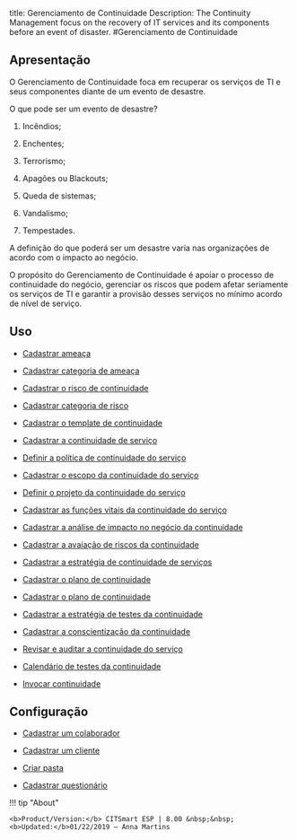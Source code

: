 title: Gerenciamento de Continuidade
Description: The Continuity Management focus on the recovery of IT services and its components before an event of disaster.
#Gerenciamento de Continuidade

Apresentação
----------------

O Gerenciamento de Continuidade foca em recuperar os serviços de TI e seus componentes diante de um evento de desastre.

O que pode ser um evento de desastre?

1.  Incêndios;

2.  Enchentes;

3.  Terrorismo;

4.  Apagões ou Blackouts;

5.  Queda de sistemas;

6.  Vandalismo;

7.  Tempestades.

A definição do que poderá ser um desastre varia nas organizações de acordo com o impacto ao negócio.

O propósito do Gerenciamento de Continuidade é apoiar o processo de continuidade do negócio, gerenciar os riscos que podem afetar seriamente os serviços de TI e garantir a provisão desses serviços no mínimo acordo de nível de serviço.

Uso
-------

- [Cadastrar ameaça](/pt-br/citsmart-esp-8/processes/continuity/use/register-threat.html)
  
- [Cadastrar categoria de ameaça](/pt-br/citsmart-esp-8/processes/continuity/use/threat-category.html)

- [Cadastrar o risco de continuidade](/pt-br/citsmart-esp-8/processes/continuity/use/register-continuity-risk.html)

- [Cadastrar categoria de risco](/pt-br/citsmart-esp-8/processes/continuity/use/risk-category.html)

- [Cadastrar o template de continuidade](/pt-br/citsmart-esp-8/processes/continuity/use/continuity-template.html)

- [Cadastrar a continuidade de serviço](/pt-br/citsmart-esp-8/processes/continuity/use/register-service-continuity.html)
  
- [Definir a política de continuidade do serviço](/pt-br/citsmart-esp-8/processes/continuity/use/continuity-policy.html)
   
- [Cadastrar o escopo da continuidade do serviço](/pt-br/citsmart-esp-8/processes/continuity/use/service-continuity-scope.html)

- [Definir o projeto da continuidade do serviço](/pt-br/citsmart-esp-8/processes/continuity/use/service-continuity-project.html)

- [Cadastrar as funções vitais da continuidade do serviço](/pt-br/citsmart-esp-8/processes/continuity/use/continuity-vital-functions.html)

- [Cadastrar a análise de impacto no negócio da continuidade](/pt-br/citsmart-esp-8/processes/continuity/use/impact-analysis-continuity-business.html)

- [Cadastrar a avaiação de riscos da continuidade](/pt-br/citsmart-esp-8/processes/continuity/use/continuity-risk-evaluation.html)

- [Cadastrar a estratégia de continuidade de serviços](/pt-br/citsmart-esp-8/processes/continuity/use/service-continuity-strategy.html)

- [Cadastrar o plano de continuidade](/pt-br/citsmart-esp-8/processes/continuity/use/continuity-plan.html)

- [Cadastrar o plano de continuidade](/pt-br/citsmart-esp-8/processes/continuity/use/continuity-organizational-planning.html)

- [Cadastrar a estratégia de testes da continuidade](/pt-br/citsmart-esp-8/processes/continuity/use/continuity-test-registration.html)

- [Cadastrar a conscientização da continuidade](/pt-br/citsmart-esp-8/processes/continuity/use/continuity-awareness.html)

- [Revisar e auditar a continuidade do serviço](/pt-br/citsmart-esp-8/processes/continuity/use/review-and-audit-continuity.html)

- [Calendário de testes da continuidade](/pt-br/citsmart-esp-8/processes/continuity/use/continuity-test-calendar.html)

- [Invocar continuidade](/pt-br/citsmart-esp-8/processes/continuity/use/invoke-continuity.html)

Configuração
-----------------

- [Cadastrar um colaborador](/pt-br/citsmart-esp-8/initial-settings/access-settings/user/register-employee.html)

- [Cadastrar um cliente](/pt-br/citsmart-esp-8/processes/portfolio-and-catalog/configuration/register-client.html)

- [Criar pasta](/pt-br/citsmart-esp-8/processes/knowledge/configuration/create-folder.html)

- [Cadastrar questionário](/pt-br/citsmart-esp-8/platform-administration/questionnaires/questionaires-management/register-questionnaire.html)

!!! tip "About"

    <b>Product/Version:</b> CITSmart ESP | 8.00 &nbsp;&nbsp;
    <b>Updated:</b>01/22/2019 – Anna Martins


